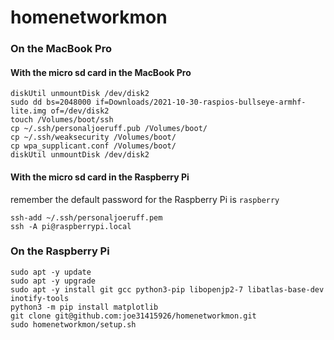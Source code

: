 # homenetworkmon

### On the MacBook Pro

#### With the micro sd card in the MacBook Pro

```
diskUtil unmountDisk /dev/disk2
sudo dd bs=2048000 if=Downloads/2021-10-30-raspios-bullseye-armhf-lite.img of=/dev/disk2                                     
touch /Volumes/boot/ssh
cp ~/.ssh/personaljoeruff.pub /Volumes/boot/
cp ~/.ssh/weaksecurity /Volumes/boot/
cp wpa_supplicant.conf /Volumes/boot/
diskUtil unmountDisk /dev/disk2
```

#### With the micro sd card in the Raspberry Pi

remember the default password for the Raspberry Pi is `raspberry`

```
ssh-add ~/.ssh/personaljoeruff.pem
ssh -A pi@raspberrypi.local
```

### On the Raspberry Pi

```
sudo apt -y update
sudo apt -y upgrade
sudo apt -y install git gcc python3-pip libopenjp2-7 libatlas-base-dev inotify-tools
python3 -m pip install matplotlib
git clone git@github.com:joe31415926/homenetworkmon.git
sudo homenetworkmon/setup.sh
```
